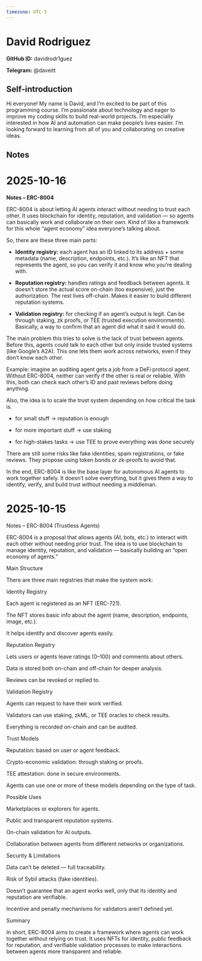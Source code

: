 ```yaml
---
timezone: UTC-5
---
```


# David Rodriguez

**GitHub ID:** davidrodr1guez

**Telegram:** @daveitt

## Self-introduction

Hi everyone! My name is David, and I’m excited to be part of this programming course. I’m passionate about technology and eager to improve my coding skills to build real-world projects. I’m especially interested in how AI and automation can make people’s lives easier. I’m looking forward to learning from all of you and collaborating on creative ideas.

## Notes

<!-- Content_START -->
# 2025-10-16
<!-- DAILY_CHECKIN_2025-10-16_START -->
**Notes – ERC-8004**

ERC-8004 is about letting AI agents interact without needing to trust each other. It uses blockchain for identity, reputation, and validation — so agents can basically work and collaborate on their own. Kind of like a framework for this whole “agent economy” idea everyone’s talking about.

So, there are these three main parts:

-   **Identity registry:** each agent has an ID linked to its address + some metadata (name, description, endpoints, etc.). It’s like an NFT that represents the agent, so you can verify it and know who you’re dealing with.
    
-   **Reputation registry:** handles ratings and feedback between agents. It doesn’t store the actual score on-chain (too expensive), just the authorization. The rest lives off-chain. Makes it easier to build different reputation systems.
    
-   **Validation registry:** for checking if an agent’s output is legit. Can be through staking, zk proofs, or TEE (trusted execution environments). Basically, a way to confirm that an agent did what it said it would do.
    

The main problem this tries to solve is the lack of trust between agents. Before this, agents could talk to each other but only inside trusted systems (like Google’s A2A). This one lets them work across networks, even if they don’t know each other.

Example: imagine an auditing agent gets a job from a DeFi protocol agent. Without ERC-8004, neither can verify if the other is real or reliable. With this, both can check each other’s ID and past reviews before doing anything.

Also, the idea is to scale the trust system depending on how critical the task is.

-   for small stuff → reputation is enough
    
-   for more important stuff → use staking
    
-   for high-stakes tasks → use TEE to prove everything was done securely
    

There are still some risks like fake identities, spam registrations, or fake reviews. They propose using token bonds or zk-proofs to avoid that.

In the end, ERC-8004 is like the base layer for autonomous AI agents to work together safely. It doesn’t solve everything, but it gives them a way to identify, verify, and build trust without needing a middleman.
<!-- DAILY_CHECKIN_2025-10-16_END -->

# 2025-10-15
<!-- DAILY_CHECKIN_2025-10-15_START -->

Notes – ERC-8004 (Trustless Agents)

ERC-8004 is a proposal that allows agents (AI, bots, etc.) to interact with each other without needing prior trust. The idea is to use blockchain to manage identity, reputation, and validation — basically building an “open economy of agents.”

Main Structure

There are three main registries that make the system work:

Identity Registry

Each agent is registered as an NFT (ERC-721).

The NFT stores basic info about the agent (name, description, endpoints, image, etc.).

It helps identify and discover agents easily.

Reputation Registry

Lets users or agents leave ratings (0–100) and comments about others.

Data is stored both on-chain and off-chain for deeper analysis.

Reviews can be revoked or replied to.

Validation Registry

Agents can request to have their work verified.

Validators can use staking, zkML, or TEE oracles to check results.

Everything is recorded on-chain and can be audited.

Trust Models

Reputation: based on user or agent feedback.

Crypto-economic validation: through staking or proofs.

TEE attestation: done in secure environments.

Agents can use one or more of these models depending on the type of task.

Possible Uses

Marketplaces or explorers for agents.

Public and transparent reputation systems.

On-chain validation for AI outputs.

Collaboration between agents from different networks or organizations.

Security & Limitations

Data can’t be deleted — full traceability.

Risk of Sybil attacks (fake identities).

Doesn’t guarantee that an agent works well, only that its identity and reputation are verifiable.

Incentive and penalty mechanisms for validators aren’t defined yet.

Summary

In short, ERC-8004 aims to create a framework where agents can work together without relying on trust. It uses NFTs for identity, public feedback for reputation, and verifiable validation processes to make interactions between agents more transparent and reliable.
<!-- DAILY_CHECKIN_2025-10-15_END -->
<!-- Content_END -->
